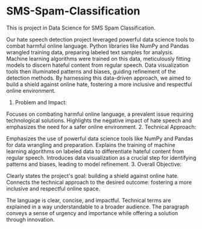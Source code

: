 # SMS-Spam-Classification
This is project in Data Science for SMS Spam Classification. 

Our hate speech detection project leveraged powerful data science tools to combat harmful online language. 
Python libraries like NumPy and Pandas wrangled training data, preparing labeled text samples for analysis. 
Machine learning algorithms were trained on this data, meticulously fitting models to discern hateful content from regular speech.
Data visualization tools then illuminated patterns and biases, guiding refinement of the detection methods. By harnessing 
this data-driven approach, we aimed to build a shield against online hate, fostering a more inclusive and respectful online environment.

1. Problem and Impact:

Focuses on combating harmful online language, a prevalent issue requiring technological solutions.
Highlights the negative impact of hate speech and emphasizes the need for a safer online environment.
2. Technical Approach:

Emphasizes the use of powerful data science tools like NumPy and Pandas for data wrangling and preparation.
Explains the training of machine learning algorithms on labeled data to differentiate hateful content from regular speech.
Introduces data visualization as a crucial step for identifying patterns and biases, leading to model refinement.
3. Overall Objective:

Clearly states the project's goal: building a shield against online hate.
Connects the technical approach to the desired outcome: fostering a more inclusive and respectful online space.

The language is clear, concise, and impactful.
Technical terms are explained in a way understandable to a broader audience.
The paragraph conveys a sense of urgency and importance while offering a solution through innovation.
